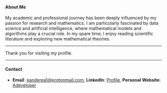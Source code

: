 #### About Me

My academic and professional journey has been deeply influenced by my passion for research and mathematics. I am particularly fascinated by data science and artificial intelligence, where mathematical models and algorithms play a crucial role. In my spare time, I enjoy reading scientific literature and exploring new mathematical theories.

---

Thank you for visiting my profile.

---

#### Contact

- **Email**: eanderea1@protonmail.com, **LinkedIn**: [Profile](https://www.linkedin.com/in/anderson-rodrigo-pozzi-a06246186/), **Personal Website**: [Adeveloper](https://adeveloper.com.br)

